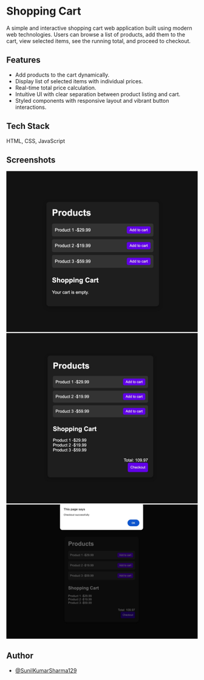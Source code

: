 # Shopping Cart

A simple and interactive shopping cart web application built using modern web technologies. Users can browse a list of products, add them to the cart, view selected items, see the running total, and proceed to checkout.
## Features

- Add products to the cart dynamically.
- Display list of selected items with individual prices.
- Real-time total price calculation.
- Intuitive UI with clear separation between product listing and cart.
- Styled components with responsive layout and vibrant button interactions.
  
## Tech Stack

HTML, CSS, JavaScript

## Screenshots

![screenshots](https://github.com/SunilKumarSharma129/Shopping-Cart/blob/8af680b797b938f91bfdf815f82c972381100008/image-01.jpeg)
![screenshots2](https://github.com/SunilKumarSharma129/Shopping-Cart/blob/01cff088b05f5b01a9a2c91475b0e487487c37bc/image-02.jpeg)
![screenshots3](https://github.com/SunilKumarSharma129/Shopping-Cart/blob/756430c73be14ddbc80045d59145b0fe67fd1e66/image-03.jpeg)

## Author

- [@SunilKumarSharma129](https://github.com/SunilKumarSharma129)

 
